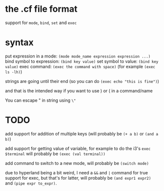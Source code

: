 # the .cf file format

support for `mode`, `bind`, `set` and `exec`

# syntax

put expression in a mode: `(mode mode_name expression expression ...)`
bind symbol to expression: `(bind key value)`
set symbol to value: `(bind key value)`
exec command: `(exec the command with space)` (for example `(exec ls -lh)`)

strings are going until their end (so you can do `(exec echo "this is fine")`)

and that is the intended way if you want to use ) or ( in a command/name

You can escape " in string using `\"`

# TODO

add support for addition of multiple keys (will probably be `(+ a b)` or `(and a b)`)

add support for getting value of variable, for example to do the i3's `exec $terminal`
will probably be `(exec (val terminal))`

add command to switch to a new mode, will probably be `(switch mode)`

due to hyperland being a bit weird, I need a `&&` and `|` command for true support for exec, but that's for latter, will probably be `(and expr1 expr2)` and `(pipe expr to_expr)`.
